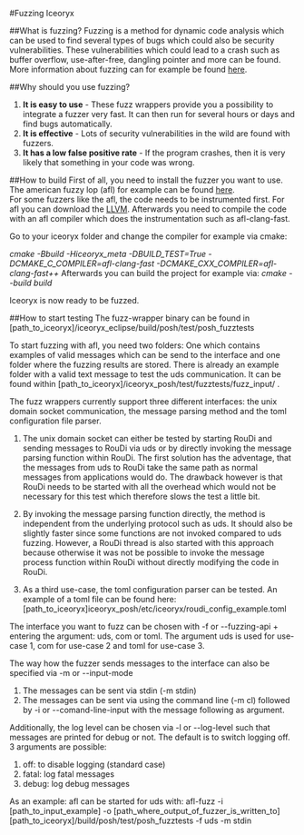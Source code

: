 #Fuzzing Iceoryx

##What is fuzzing?
Fuzzing is a method for dynamic code analysis which can be used to find several types of bugs which could also be security vulnerabilities. These vulnerabilities which could lead to a crash such as buffer overflow, use-after-free, dangling pointer and more can be found. 
More information about fuzzing can for example be found [here](https://owasp.org/www-community/Fuzzing "OWASP Fuzzing"). 

##Why should you use fuzzing?
1. **It is easy to use** - These fuzz wrappers provide you a possibility to integrate a fuzzer very fast. It can then run for several hours or days and find bugs automatically. 
2. **It is effective** - Lots of security vulnerabilities in the wild are found with fuzzers. 
3. **It has a low false positive rate** - If the program crashes, then it is very likely that something in your code was wrong. 


##How to build
First of all, you need to install the fuzzer you want to use. The american fuzzy lop (afl) for example can be found [here](https://github.com/google/AFL "Github AFL").  
For some fuzzers like the afl, the code needs to be instrumented first. For afl you can download the [LLVM](https://llvm.org/releases/download.html "LLVM"). Afterwards you need to compile the code with an afl compiler which does the instrumentation such as afl-clang-fast.  

Go to your iceoryx folder and change the compiler for example via cmake: 

_cmake -Bbuild -Hiceoryx_meta -DBUILD_TEST=True -DCMAKE_C_COMPILER=afl-clang-fast -DCMAKE_CXX_COMPILER=afl-clang-fast++_
Afterwards you can build the project for example via:
_cmake --build build_

Iceoryx is now ready to be fuzzed. 

##How to start testing 
The fuzz-wrapper binary can be found in [path_to_iceoryx]/iceoryx_eclipse/build/posh/test/posh_fuzztests

To start fuzzing with afl, you need two folders: One which contains examples of valid messages which can be send to the interface and one folder where the fuzzing results are stored. There is already an example folder with a valid text message to test the uds communication. It can be found within [path_to_iceoryx]/iceoryx_posh/test/fuzztests/fuzz_input/ .

The fuzz wrappers currently support three different interfaces: the unix domain socket communication, the message parsing method and the toml configuration file parser.  
1. The unix domain socket can either be tested by starting RouDi and sending messages to RouDi via uds or by directly invoking the message parsing function within RouDi. The first solution has the adventage, that the messages from uds to RouDi take the same path as normal messages from applications would do. The drawback however is that RouDi needs to be started with all the overhead which would not be necessary for this test which therefore slows the test a little bit.

2. By invoking the message parsing function directly, the method is independent from the underlying protocol such as uds. It should also be slightly faster since some functions are not invoked compared to uds fuzzing. However, a RouDi thread is also started with this approach because otherwise it was not be possible to invoke the message process function within RouDi without directly modifying the code in RouDi. 

3. As a third use-case, the toml configuration parser can be tested. An example of a toml file can be found here: [path_to_iceoryx]iceoryx_posh/etc/iceoryx/roudi_config_example.toml

The interface you want to fuzz can be chosen with -f or --fuzzing-api + entering the argument: uds, com or toml. The argument uds is used for use-case 1, com for use-case 2 and toml for use-case 3. 

The way how the fuzzer sends messages to the interface can also be specified via -m or --input-mode
1. The messages can be sent via stdin (-m stdin)
2. The messages can be sent via using the command line (-m cl) followed by -i or --comand-line-input with the message following as argument.

Additionally, the log level can be chosen via -l or --log-level such that messages are printed for debug or not. The default is to switch logging off. 3 arguments are possible:
1. off: to disable logging (standard case)
2. fatal: log fatal messages
3. debug: log debug messages

As an example: afl can be started for uds with: afl-fuzz -i [path_to_input_example] -o [path_where_output_of_fuzzer_is_written_to] [path_to_iceoryx]/build/posh/test/posh_fuzztests -f uds -m stdin
 